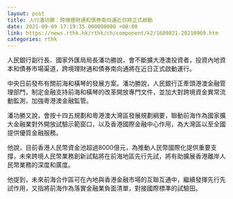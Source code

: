 ```yaml
---
layout: post
title: 人行潘功勝：跨境理財通和債券南向通近日將正式啟動
date: 2021-09-09 17:19:35.000000000 +08:00
link: https://news.rthk.hk/rthk/ch/component/k2/1609821-20210909.htm
categories: rthk
---
```


人民銀行副行長、國家外匯局局長潘功勝說，會不斷擴大港澳投資者，投資內地資本和債券市場渠道，跨境理財通和債券南向通將在近日正式啟動運行。

中央日前發布有關前海和橫琴的發展方案。潘功勝說，人民銀行正牽頭港澳金融管理部門，制定金融支持前海和橫琴的改革開放專門文件，並加大對跨境資金異常流動監測，加強粵港澳金融監管。

潘功勝又說，會按十四五規劃和粵港澳大灣區發展規劃綱要，聯動前海作為國家擴大金融業對外開放試驗示範窗口，以及香港國際金融中心作用，為大灣區以至全國提供優質金融服務。

他說，目前香港人民幣資金池超過8000億元，為推動人民幣國際化提供重要支撐，未來跨境人民幣業務創新試點將在前海地區先行先試，將有助擴展香港離岸人民幣業務的深度和廣度。

他提到，未來前海合作區可在內地與香港金融市場的互聯互通中，繼續發揮先行先試作用，又指將前海作為落實金融業負面清單，對接國際標準的試驗田。
